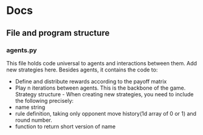 # Docs

## File and program structure
### agents.py
This file holds code universal to agents and interactions between them. Add new strategies here.
Besides agents, it contains the code to:
- Define and distribute rewards according to the payoff matrix
- Play n iterations between agents. This is the backbone of the game.
Strategy structure - When creating new strategies, you need to include the following precisely:
- name string
- rule definition, taking only opponent move history(1d array of 0 or 1) and round number.
- function to return short version of name